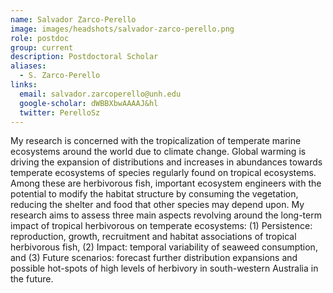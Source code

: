 ```yaml
---
name: Salvador Zarco-Perello
image: images/headshots/salvador-zarco-perello.png
role: postdoc
group: current
description: Postdoctoral Scholar
aliases:
  - S. Zarco-Perello
links:
  email: salvador.zarcoperello@unh.edu
  google-scholar: dWBBXbwAAAAJ&hl
  twitter: PerelloSz
---
```


My research is concerned with the tropicalization of temperate marine ecosystems around the world due to climate change. Global warming is driving the expansion of distributions and increases in abundances towards temperate ecosystems of species regularly found on tropical ecosystems. Among these are herbivorous fish, important ecosystem engineers with the potential to modify the habitat structure by consuming the vegetation, reducing the shelter and food that other species may depend upon. My research aims to assess three main aspects revolving around the long-term impact of tropical herbivorous on temperate ecosystems: (1) Persistence: reproduction, growth, recruitment and habitat associations of tropical herbivorous fish, (2) Impact: temporal variability of seaweed consumption, and (3) Future scenarios: forecast further distribution expansions and possible hot-spots of high levels of herbivory in south-western Australia in the future.